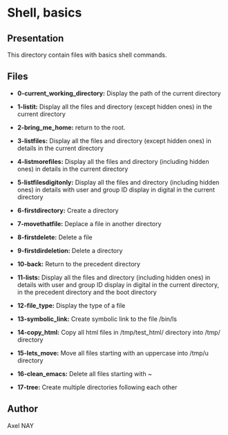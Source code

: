 # Shell, basics

## Presentation

This directory contain files with basics shell commands.

## Files

* **0-current_working_directory:** Display the path of the current directory

* **1-listit:** Display all the files and directory (except hidden ones) in the current directory

* **2-bring_me_home:** return to the root.

* **3-listfiles:** Display all the files and directory (except hidden ones) in details in the current directory

* **4-listmorefiles:** Display all the files and directory (including hidden ones) in details in the current directory

* **5-listfilesdigitonly:** Display all the files and directory (including hidden ones) in details with user and group ID display in digital in the current directory

* **6-firstdirectory:** Create a directory

* **7-movethatfile:** Deplace a file in another directory

* **8-firstdelete:** Delete a file

* **9-firstdirdeletion:** Delete a directory

* **10-back:** Return to the precedent directory

* **11-lists:** Display all the files and directory (including hidden ones) in details with user and group ID display in digital in the current directory, in the precedent directory and the boot directory

* **12-file_type:** Display the type of a file

* **13-symbolic_link:** Create symbolic link to the file /bin/ls

* **14-copy_html:** Copy all html files in /tmp/test_html/ directory into /tmp/ directory

* **15-lets_move:** Move all files starting with an uppercase into /tmp/u directory

* **16-clean_emacs:** Delete all files starting with ~

* **17-tree:** Create multiple directories following each other

## Author

Axel NAY